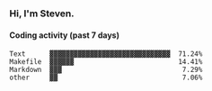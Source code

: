 ### Hi, I'm Steven.

#### Coding activity (past 7 days)
```
Text      ▓▓▓▓▓▓▓▓▓▓▓▓▓▓▓▓▓▓▓▓▓▓▓▓▓▓▓▓▓▓  71.24%
Makefile  ▓▓▓▓▓▓                          14.41%
Markdown  ▓▓▓                              7.29%
other     ▓▓                               7.06%
```
